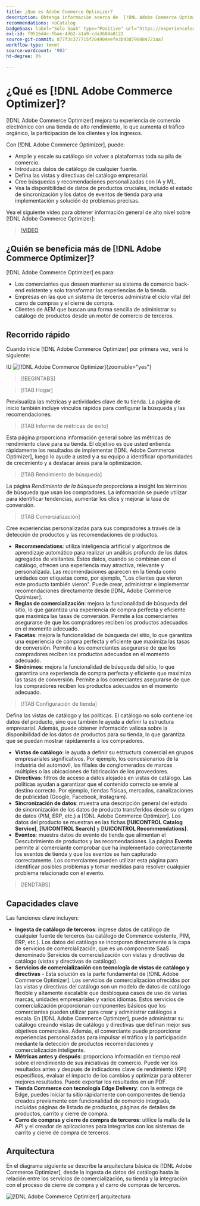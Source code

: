 ```yaml
---
title: ¿Qué es Adobe Commerce Optimizer?
description: Obtenga información acerca de  [!DNL Adobe Commerce Optimizer]  y sus características clave.
recommendations: noCatalog
badgeSaas: label="Solo SaaS" type="Positive" url="https://experienceleague.adobe.com/en/docs/commerce/user-guides/product-solutions" tooltip="Solo se aplica a los proyectos de Adobe Commerce as a Cloud Service y Adobe Commerce Optimizer (infraestructura de SaaS administrada por Adobe)."
exl-id: f9516d4c-fbae-4db2-a1a9-cda3684a8122
source-git-commit: 877f3c377715f204904eefe3b93d796084721aa7
workflow-type: tm+mt
source-wordcount: '903'
ht-degree: 0%

---
```


# ¿Qué es [!DNL Adobe Commerce Optimizer]?

[!DNL Adobe Commerce Optimizer] mejora tu experiencia de comercio electrónico con una tienda de alto rendimiento, lo que aumenta el tráfico orgánico, la participación de los clientes y los ingresos.

Con [!DNL Adobe Commerce Optimizer], puede:

- Amplíe y escale su catálogo sin volver a plataformas toda su pila de comercio.
- Introduzca datos de catálogo de cualquier fuente.
- Defina las vistas y directivas del catálogo empresarial.
- Cree búsquedas y recomendaciones personalizadas con IA y ML.
- Vea la disponibilidad de datos de productos cruciales, incluido el estado de sincronización y los datos de eventos de tienda para una implementación y solución de problemas precisas.

Vea el siguiente vídeo para obtener información general de alto nivel sobre [!DNL Adobe Commerce Optimizer]:

>[!VIDEO](https://video.tv.adobe.com/v/3450226)

## ¿Quién se beneficia más de [!DNL Adobe Commerce Optimizer]?

[!DNL Adobe Commerce Optimizer] es para:

- Los comerciantes que deseen mantener su sistema de comercio back-end existente y solo transformar las experiencias de la tienda.
- Empresas en las que un sistema de terceros administra el ciclo vital del carro de compras y el cierre de compra.
- Clientes de AEM que buscan una forma sencilla de administrar su catálogo de productos desde un motor de comercio de terceros.

## Recorrido rápido

Cuando inicie [!DNL Adobe Commerce Optimizer] por primera vez, verá lo siguiente:

IU ![[!DNL Adobe Commerce Optimizer]](./assets/user-interface.png){zoomable="yes"}

>[!BEGINTABS]

>[!TAB Hogar]

Previsualiza las métricas y actividades clave de tu tienda. La página de inicio también incluye vínculos rápidos para configurar la búsqueda y las recomendaciones.

>[!TAB Informe de métricas de éxito]

Esta página proporciona información general sobre las métricas de rendimiento clave para su tienda. El objetivo es que usted entienda rápidamente los resultados de implementar [!DNL Adobe Commerce Optimizer], luego lo ayude a usted y a su equipo a identificar oportunidades de crecimiento y a destacar áreas para la optimización.

>[!TAB Rendimiento de búsqueda]

La página *Rendimiento de la búsqueda* proporciona a insight los términos de búsqueda que usan los compradores. La información se puede utilizar para identificar tendencias, aumentar los clics y mejorar la tasa de conversión.

>[!TAB Comercialización]

Cree experiencias personalizadas para sus compradores a través de la detección de productos y las recomendaciones de productos.

- **Recommendations**: utiliza inteligencia artificial y algoritmos de aprendizaje automático para realizar un análisis profundo de los datos agregados de visitantes. Estos datos, cuando se combinan con el catálogo, ofrecen una experiencia muy atractiva, relevante y personalizada. Las recomendaciones aparecen en la tienda como unidades con etiquetas como, por ejemplo, &quot;Los clientes que vieron este producto también vieron&quot;. Puede crear, administrar e implementar recomendaciones directamente desde [!DNL Adobe Commerce Optimizer].
- **Reglas de comercialización**: mejora la funcionalidad de búsqueda del sitio, lo que garantiza una experiencia de compra perfecta y eficiente que maximiza las tasas de conversión. Permite a los comerciantes asegurarse de que los compradores reciben los productos adecuados en el momento adecuado.
- **Facetas**: mejora la funcionalidad de búsqueda del sitio, lo que garantiza una experiencia de compra perfecta y eficiente que maximiza las tasas de conversión. Permite a los comerciantes asegurarse de que los compradores reciben los productos adecuados en el momento adecuado.
- **Sinónimos**: mejora la funcionalidad de búsqueda del sitio, lo que garantiza una experiencia de compra perfecta y eficiente que maximiza las tasas de conversión. Permite a los comerciantes asegurarse de que los compradores reciben los productos adecuados en el momento adecuado.

>[!TAB Configuración de tienda]

Defina las vistas de catálogo y las políticas. El catálogo no solo contiene los datos del producto, sino que también le ayuda a definir la estructura empresarial. Además, puede obtener información valiosa sobre la disponibilidad de los datos de productos para su tienda, lo que garantiza que se puedan mostrar rápidamente a los compradores.

- **Vistas de catálogo**: le ayuda a definir su estructura comercial en grupos empresariales significativos. Por ejemplo, los concesionarios de la industria del automóvil, las filiales de conglomerados de marcas múltiples o las ubicaciones de fabricación de los proveedores.
- **Directivas**: filtros de acceso a datos alojados en vistas de catálogo. Las políticas ayudan a garantizar que el contenido correcto se envíe al destino correcto. Por ejemplo, tiendas físicas, mercados, canalizaciones de publicidad (Google, Facebook, Instagram).
- **Sincronización de datos**: muestra una descripción general del estado de sincronización de los datos de producto transferidos desde su origen de datos (PIM, ERP, etc.) a [!DNL Adobe Commerce Optimizer]. Los datos del producto se muestran en las fichas **[!UICONTROL Catalog Service]**, **[!UICONTROL Search]** y **[!UICONTROL Recommendations]**.
- **Eventos**: muestra datos de evento de tienda que alimentan el Descubrimiento de productos y las recomendaciones. La página **Events** permite al comerciante comprobar que ha implementado correctamente los eventos de tienda y que los eventos se han capturado correctamente. Los comerciantes pueden utilizar esta página para identificar posibles problemas y tomar medidas para resolver cualquier problema relacionado con el evento.

>[!ENDTABS]

## Capacidades clave

Las funciones clave incluyen:

- **Ingesta de catálogo de terceros**: ingrese datos de catálogo de cualquier fuente de terceros (su catálogo de Commerce existente, PIM, ERP, etc.). Los datos del catálogo se incorporan directamente a la capa de servicios de comercialización, que es un componente SaaS denominado Servicios de comercialización con vistas y directivas de catálogo (vistas y directivas de catálogo).
- **Servicios de comercialización con tecnología de vistas de catálogo y directivas** - Esta solución es la parte fundamental de [!DNL Adobe Commerce Optimizer]. Los servicios de comercialización ofrecidos por las vistas y directivas del catálogo son un modelo de datos de catálogo flexible y altamente escalable que desbloquea casos de uso de varias marcas, unidades empresariales y varios idiomas. Estos servicios de comercialización proporcionan componentes básicos que los comerciantes pueden utilizar para crear y administrar catálogos a escala. En [!DNL Adobe Commerce Optimizer], puede administrar su catálogo creando vistas de catálogo y directivas que definan mejor sus objetivos comerciales. Además, el comerciante puede proporcionar experiencias personalizadas para impulsar el tráfico y la participación mediante la detección de productos&#x200B; recomendaciones y comercialización inteligente.
- **Métricas antes y después**: proporciona información en tiempo real sobre el rendimiento de sus iniciativas de comercio. Puede ver los resultados antes y después de indicadores clave de rendimiento (KPI) específicos, evaluar el impacto de los cambios y optimizar para obtener mejores resultados. Puede exportar los resultados en un PDF.
- **Tienda Commerce con tecnología Edge Delivery**: con la entrega de Edge, puedes iniciar tu sitio rápidamente con componentes de tienda creados previamente con funcionalidad de comercio integrada, incluidas páginas de listado de productos, páginas de detalles de productos, carrito y cierre de compra.
- **Carro de compras y cierre de compra de terceros**: utilice la malla de la API y el creador de aplicaciones para integrarlos con los sistemas de carrito y cierre de compra de terceros.

## Arquitectura

En el diagrama siguiente se describe la arquitectura básica de [!DNL Adobe Commerce Optimizer], desde la ingesta de datos del catálogo hasta la relación entre los servicios de comercialización, su tienda y la integración con el proceso de cierre de compra y el carro de compras de terceros.

![[!DNL Adobe Commerce Optimizer] arquitectura](./assets/architecture.png)
